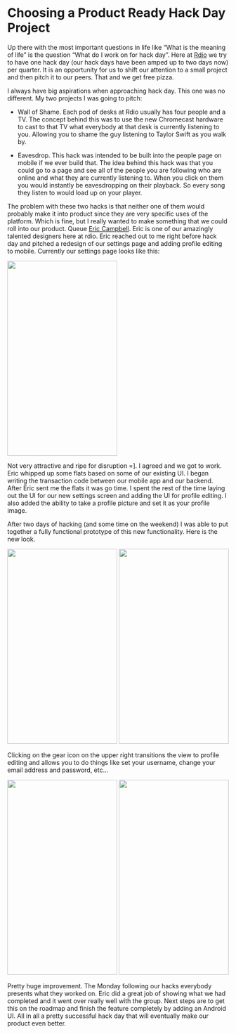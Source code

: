 Choosing a Product Ready Hack Day Project
=========================================

Up there with the most important questions in life like “What is the meaning of life”
is the question “What do I work on for hack day”. Here at [Rdio][2] we try to have
one hack day (our hack days have been amped up to two days now) per quarter. It is
an opportunity for us to shift our attention to a small project and then pitch
it to our peers. That and we get free pizza.

I always have big aspirations when approaching hack day. This one was no different.
My two projects I was going to pitch:

- Wall of Shame. Each pod of desks at Rdio usually has four people and a TV. The concept behind this
was to use the new Chromecast hardware to cast to that TV what everybody at that desk
is currently listening to you. Allowing you to shame the guy listening to Taylor Swift
as you walk by.

- Eavesdrop. This hack was intended to be built into the people page on mobile
if we ever build that. The idea behind this hack was that you could go to a page and
see all of the people you are following who are online and what they are currently
listening to. When you click on them you would instantly be eavesdropping on their
playback. So every song they listen to would load up on your player.

The problem with these two hacks is that neither one of them would probably make it
into product since they are very specific uses of the platform. Which is fine, but I
really wanted to make something that we could roll into our product. Queue [Eric Campbell][3].
Eric is one of our amazingly talented designers here at rdio. Eric reached out to me
right before hack day and pitched a redesign of our settings page and adding
profile editing to mobile. Currently our settings page looks like this:

<img src="/media/hack_day/settings.PNG" width=250 height=444/>

Not very attractive and ripe for disruption =]. I agreed and we got to work. Eric whipped
up some flats based on some of our existing UI. I began writing the transaction code between
our mobile app and our backend. After Eric sent me the flats it was go time. I spent the
rest of the time laying out the UI for our new settings screen and adding the UI
for profile editing. I also added the ability to take a profile picture and set it as
your profile image.

After two days of hacking (and some time on the weekend) I was able to put together a fully
functional prototype of this new functionality. Here is the new look.

<div><img src="/media/hack_day/1.png" width=250 height=444/>
<img src="/media/hack_day/2.png" width=250 height=444/></div>

Clicking on the gear icon on the upper right transitions the view to 
profile editing and allows you to do things like set your username,
change your email address and password, etc...

<div><img src="/media/hack_day/3.png" width=250 height=444/>
<img src="/media/hack_day/4.png" width=250 height=444/></div>

Pretty huge improvement. The Monday following our hacks everybody presents what they worked
on. Eric did a great job of showing what we had completed and it went over really well with the group.
Next steps are to get this on the roadmap and finish the feature completely by adding an
Android UI. All in all a pretty successful hack day that will eventually make our product even better.

[2]: http://www.rdio.com/
[3]: http://www.rdio.com/people/ecampbell/
